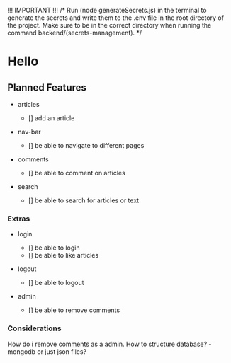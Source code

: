 !!! IMPORTANT !!!
/*
Run (node generateSecrets.js) in the terminal to generate the secrets and write them to the .env file in the root directory of the project.
Make sure to be in the correct directory when running the command backend/(secrets-management).
*/


# Hello

## Planned Features

- articles
  - [] add an article

- nav-bar
  - [] be able to navigate to different pages

- comments
  - [] be able to comment on articles

- search
  - [] be able to search for articles or text

### Extras

- login
  - [] be able to login
  - [] be able to like articles

- logout
  - [] be able to logout

- admin
  - [] be able to remove comments

### Considerations

How do i remove comments as a admin.
How to structure database?
-mongodb or just json files?
